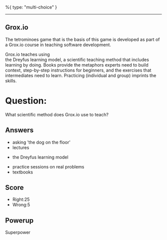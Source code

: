 %{
 type: "multi-choice"
}

---
## Grox.io
The tetrominoes game that is the basis of this game
is developed as part of a Grox.io course
in teaching software development.

Grox.io teaches using  
the Dreyfus learning model,
a scientific teaching method
that includes learning by doing.
Books provide the metaphors experts need to build context,
step-by-step instructions for beginners,
and the exercises that intermediates need to learn.
Practicing (individual and group) imprints the skills.

# Question:
What scientific method does Grox.io use to teach?

## Answers
- asking 'the dog on the floor'
- lectures
* the Dreyfus learning model
- practice sessions on real problems
- textbooks


## Score
- Right:25
- Wrong:5

## Powerup
Superpower
